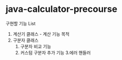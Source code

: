 # java-calculator-precourse


구현할 기능 List

1. 계산기 클래스 - 계산 기능 목적
2. 구분자 클래스
   1) 구분자 비교 기능
   2) 커스텀 구분자 추가 기능
3.에러 핸들러
